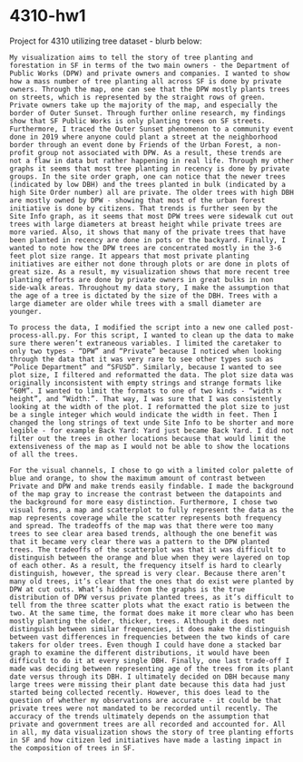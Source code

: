# 4310-hw1

Project for 4310 utilizing tree dataset - blurb below:

	My visualization aims to tell the story of tree planting and forestation in SF in terms of the two main owners - the Department of Public Works (DPW) and private owners and companies. I wanted to show how a mass number of tree planting all across SF is done by private owners. Through the map, one can see that the DPW mostly plants trees on streets, which is represented by the straight rows of green. Private owners take up the majority of the map, and especially the border of Outer Sunset. Through further online research, my findings show that SF Public Works is only planting trees on SF streets. Furthermore, I traced the Outer Sunset phenomenon to a community event done in 2019 where anyone could plant a street at the neighborhood border through an event done by Friends of the Urban Forest, a non-profit group not associated with DPW. As a result, these trends are not a flaw in data but rather happening in real life. Through my other graphs it seems that most tree planting in recency is done by private groups. In the site order graph, one can notice that the newer trees (indicated by low DBH) and the trees planted in bulk (indicated by a high Site Order number) all are private. The older trees with high DBH are mostly owned by DPW - showing that most of the urban forest initiative is done by citizens. That trends is further seen by the Site Info graph, as it seems that most DPW trees were sidewalk cut out trees with large diameters at breast height while private trees are more varied. Also, it shows that many of the private trees that have been planted in recency are done in pots or the backyard. Finally, I wanted to note how the DPW trees are concentrated mostly in the 3-6 feet plot size range. It appears that most private planting initiatives are either not done through plots or are done in plots of great size. As a result, my visualization shows that more recent tree planting efforts are done by private owners in great bulks in non side-walk areas. Throughout my data story, I make the assumption that the age of a tree is dictated by the size of the DBH. Trees with a large diameter are older while trees with a small diameter are younger.
	
	To process the data, I modified the script into a new one called post-process-all.py. For this script, I wanted to clean up the data to make sure there weren’t extraneous variables. I limited the caretaker to only two types - “DPW” and “Private” because I noticed when looking through the data that it was very rare to see other types such as “Police Department” and “SFUSD”. Similarly, because I wanted to see plot size, I filtered and reformatted the data. The plot size data was originally inconsistent with empty strings and strange formats like “60M”. I wanted to limit the formats to one of two kinds - “width x height”, and “Width:”. That way, I was sure that I was consistently looking at the width of the plot. I reformatted the plot size to just be a single integer which would indicate the width in feet. Then I changed the long strings of text unde Site Info to be shorter and more legible - for example Back Yard: Yard just became Back Yard. I did not filter out the trees in other locations because that would limit the extensiveness of the map as I would not be able to show the locations of all the trees.
	
	For the visual channels, I chose to go with a limited color palette of blue and orange, to show the maximum amount of contrast between Private and DPW and make trends easily findable. I made the background of the map gray to increase the contrast between the datapoints and the background for more easy distinction. Furthermore, I chose two visual forms, a map and scatterplot to fully represent the data as the map represents coverage while the scatter represents both frequency and spread. The tradeoffs of the map was that there were too many trees to see clear area based trends, although the one benefit was that it became very clear there was a pattern to the DPW planted trees. The tradeoffs of the scatterplot was that it was difficult to distinguish between the orange and blue when they were layered on top of each other. As a result, the frequency itself is hard to clearly distinguish, however, the spread is very clear. Because there aren’t many old trees, it’s clear that the ones that do exist were planted by DPW at cut outs. What’s hidden from the graphs is the true distribution of DPW versus private planted trees, as it’s difficult to tell from the three scatter plots what the exact ratio is between the two. At the same time, the format does make it more clear who has been mostly planting the older, thicker, trees. Although it does not distinguish between similar frequencies, it does make the distinguish between vast differences in frequencies between the two kinds of care takers for older trees. Even though I could have done a stacked bar graph to examine the different distributions, it would have been difficult to do it at every single DBH. Finally, one last trade-off I made was deciding between representing age of the trees from its plant date versus through its DBH. I ultimately decided on DBH because many large trees were missing their plant date because this data had just started being collected recently. However, this does lead to the question of whether my observations are accurate - it could be that private trees were not mandated to be recorded until recently. The accuracy of the trends ultimately depends on the assumption that private and government trees are all recorded and accounted for. All in all, my data visualization shows the story of tree planting efforts in SF and how citizen led initiatives have made a lasting impact in the composition of trees in SF.
